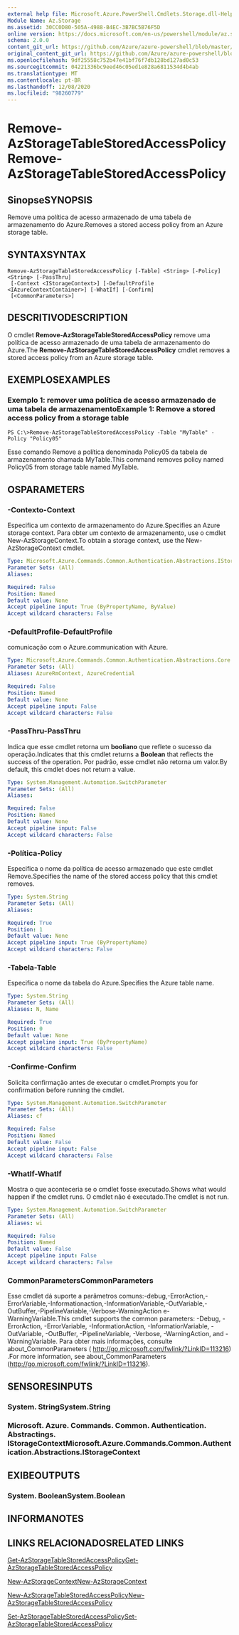 ```yaml
---
external help file: Microsoft.Azure.PowerShell.Cmdlets.Storage.dll-Help.xml
Module Name: Az.Storage
ms.assetid: 30CC0D80-505A-4988-B4EC-3B7BC5B76F5D
online version: https://docs.microsoft.com/en-us/powershell/module/az.storage/remove-azstoragetablestoredaccesspolicy
schema: 2.0.0
content_git_url: https://github.com/Azure/azure-powershell/blob/master/src/Storage/Storage.Management/help/Remove-AzStorageTableStoredAccessPolicy.md
original_content_git_url: https://github.com/Azure/azure-powershell/blob/master/src/Storage/Storage.Management/help/Remove-AzStorageTableStoredAccessPolicy.md
ms.openlocfilehash: 9df25558c752b47e41bf76f7db128bd127ad0c53
ms.sourcegitcommit: 04221336bc9eed46c05ed1e828a6811534d4b4ab
ms.translationtype: MT
ms.contentlocale: pt-BR
ms.lasthandoff: 12/08/2020
ms.locfileid: "98260779"
---
```

# <span data-ttu-id="d39cd-101">Remove-AzStorageTableStoredAccessPolicy</span><span class="sxs-lookup"><span data-stu-id="d39cd-101">Remove-AzStorageTableStoredAccessPolicy</span></span>

## <span data-ttu-id="d39cd-102">Sinopse</span><span class="sxs-lookup"><span data-stu-id="d39cd-102">SYNOPSIS</span></span>
<span data-ttu-id="d39cd-103">Remove uma política de acesso armazenado de uma tabela de armazenamento do Azure.</span><span class="sxs-lookup"><span data-stu-id="d39cd-103">Removes a stored access policy from an Azure storage table.</span></span>

## <span data-ttu-id="d39cd-104">SYNTAX</span><span class="sxs-lookup"><span data-stu-id="d39cd-104">SYNTAX</span></span>

```
Remove-AzStorageTableStoredAccessPolicy [-Table] <String> [-Policy] <String> [-PassThru]
 [-Context <IStorageContext>] [-DefaultProfile <IAzureContextContainer>] [-WhatIf] [-Confirm]
 [<CommonParameters>]
```

## <span data-ttu-id="d39cd-105">DESCRITIVO</span><span class="sxs-lookup"><span data-stu-id="d39cd-105">DESCRIPTION</span></span>
<span data-ttu-id="d39cd-106">O cmdlet **Remove-AzStorageTableStoredAccessPolicy** remove uma política de acesso armazenado de uma tabela de armazenamento do Azure.</span><span class="sxs-lookup"><span data-stu-id="d39cd-106">The **Remove-AzStorageTableStoredAccessPolicy** cmdlet removes a stored access policy from an Azure storage table.</span></span>

## <span data-ttu-id="d39cd-107">EXEMPLOS</span><span class="sxs-lookup"><span data-stu-id="d39cd-107">EXAMPLES</span></span>

### <span data-ttu-id="d39cd-108">Exemplo 1: remover uma política de acesso armazenado de uma tabela de armazenamento</span><span class="sxs-lookup"><span data-stu-id="d39cd-108">Example 1: Remove a stored access policy from a storage table</span></span>
```
PS C:\>Remove-AzStorageTableStoredAccessPolicy -Table "MyTable" -Policy "Policy05"
```

<span data-ttu-id="d39cd-109">Esse comando Remove a política denominada Policy05 da tabela de armazenamento chamada MyTable.</span><span class="sxs-lookup"><span data-stu-id="d39cd-109">This command removes policy named Policy05 from storage table named MyTable.</span></span>

## <span data-ttu-id="d39cd-110">OS</span><span class="sxs-lookup"><span data-stu-id="d39cd-110">PARAMETERS</span></span>

### <span data-ttu-id="d39cd-111">-Contexto</span><span class="sxs-lookup"><span data-stu-id="d39cd-111">-Context</span></span>
<span data-ttu-id="d39cd-112">Especifica um contexto de armazenamento do Azure.</span><span class="sxs-lookup"><span data-stu-id="d39cd-112">Specifies an Azure storage context.</span></span>
<span data-ttu-id="d39cd-113">Para obter um contexto de armazenamento, use o cmdlet New-AzStorageContext.</span><span class="sxs-lookup"><span data-stu-id="d39cd-113">To obtain a storage context, use the New-AzStorageContext cmdlet.</span></span>

```yaml
Type: Microsoft.Azure.Commands.Common.Authentication.Abstractions.IStorageContext
Parameter Sets: (All)
Aliases:

Required: False
Position: Named
Default value: None
Accept pipeline input: True (ByPropertyName, ByValue)
Accept wildcard characters: False
```

### <span data-ttu-id="d39cd-114">-DefaultProfile</span><span class="sxs-lookup"><span data-stu-id="d39cd-114">-DefaultProfile</span></span>
<span data-ttu-id="d39cd-115">comunicação com o Azure.</span><span class="sxs-lookup"><span data-stu-id="d39cd-115">communication with Azure.</span></span>

```yaml
Type: Microsoft.Azure.Commands.Common.Authentication.Abstractions.Core.IAzureContextContainer
Parameter Sets: (All)
Aliases: AzureRmContext, AzureCredential

Required: False
Position: Named
Default value: None
Accept pipeline input: False
Accept wildcard characters: False
```

### <span data-ttu-id="d39cd-116">-PassThru</span><span class="sxs-lookup"><span data-stu-id="d39cd-116">-PassThru</span></span>
<span data-ttu-id="d39cd-117">Indica que esse cmdlet retorna um **booliano** que reflete o sucesso da operação.</span><span class="sxs-lookup"><span data-stu-id="d39cd-117">Indicates that this cmdlet returns a **Boolean** that reflects the success of the operation.</span></span>
<span data-ttu-id="d39cd-118">Por padrão, esse cmdlet não retorna um valor.</span><span class="sxs-lookup"><span data-stu-id="d39cd-118">By default, this cmdlet does not return a value.</span></span>

```yaml
Type: System.Management.Automation.SwitchParameter
Parameter Sets: (All)
Aliases:

Required: False
Position: Named
Default value: None
Accept pipeline input: False
Accept wildcard characters: False
```

### <span data-ttu-id="d39cd-119">-Política</span><span class="sxs-lookup"><span data-stu-id="d39cd-119">-Policy</span></span>
<span data-ttu-id="d39cd-120">Especifica o nome da política de acesso armazenado que este cmdlet Remove.</span><span class="sxs-lookup"><span data-stu-id="d39cd-120">Specifies the name of the stored access policy that this cmdlet removes.</span></span>

```yaml
Type: System.String
Parameter Sets: (All)
Aliases:

Required: True
Position: 1
Default value: None
Accept pipeline input: True (ByPropertyName)
Accept wildcard characters: False
```

### <span data-ttu-id="d39cd-121">-Tabela</span><span class="sxs-lookup"><span data-stu-id="d39cd-121">-Table</span></span>
<span data-ttu-id="d39cd-122">Especifica o nome da tabela do Azure.</span><span class="sxs-lookup"><span data-stu-id="d39cd-122">Specifies the Azure table name.</span></span>

```yaml
Type: System.String
Parameter Sets: (All)
Aliases: N, Name

Required: True
Position: 0
Default value: None
Accept pipeline input: True (ByPropertyName)
Accept wildcard characters: False
```

### <span data-ttu-id="d39cd-123">-Confirme</span><span class="sxs-lookup"><span data-stu-id="d39cd-123">-Confirm</span></span>
<span data-ttu-id="d39cd-124">Solicita confirmação antes de executar o cmdlet.</span><span class="sxs-lookup"><span data-stu-id="d39cd-124">Prompts you for confirmation before running the cmdlet.</span></span>

```yaml
Type: System.Management.Automation.SwitchParameter
Parameter Sets: (All)
Aliases: cf

Required: False
Position: Named
Default value: False
Accept pipeline input: False
Accept wildcard characters: False
```

### <span data-ttu-id="d39cd-125">-WhatIf</span><span class="sxs-lookup"><span data-stu-id="d39cd-125">-WhatIf</span></span>
<span data-ttu-id="d39cd-126">Mostra o que aconteceria se o cmdlet fosse executado.</span><span class="sxs-lookup"><span data-stu-id="d39cd-126">Shows what would happen if the cmdlet runs.</span></span>
<span data-ttu-id="d39cd-127">O cmdlet não é executado.</span><span class="sxs-lookup"><span data-stu-id="d39cd-127">The cmdlet is not run.</span></span>

```yaml
Type: System.Management.Automation.SwitchParameter
Parameter Sets: (All)
Aliases: wi

Required: False
Position: Named
Default value: False
Accept pipeline input: False
Accept wildcard characters: False
```

### <span data-ttu-id="d39cd-128">CommonParameters</span><span class="sxs-lookup"><span data-stu-id="d39cd-128">CommonParameters</span></span>
<span data-ttu-id="d39cd-129">Esse cmdlet dá suporte a parâmetros comuns:-debug,-ErrorAction,-ErrorVariable,-Informationaction,-InformationVariable,-OutVariable,-OutBuffer,-PipelineVariable,-Verbose-WarningAction e-WarningVariable.</span><span class="sxs-lookup"><span data-stu-id="d39cd-129">This cmdlet supports the common parameters: -Debug, -ErrorAction, -ErrorVariable, -InformationAction, -InformationVariable, -OutVariable, -OutBuffer, -PipelineVariable, -Verbose, -WarningAction, and -WarningVariable.</span></span> <span data-ttu-id="d39cd-130">Para obter mais informações, consulte about_CommonParameters ( http://go.microsoft.com/fwlink/?LinkID=113216) .</span><span class="sxs-lookup"><span data-stu-id="d39cd-130">For more information, see about_CommonParameters (http://go.microsoft.com/fwlink/?LinkID=113216).</span></span>

## <span data-ttu-id="d39cd-131">SENSORES</span><span class="sxs-lookup"><span data-stu-id="d39cd-131">INPUTS</span></span>

### <span data-ttu-id="d39cd-132">System. String</span><span class="sxs-lookup"><span data-stu-id="d39cd-132">System.String</span></span>

### <span data-ttu-id="d39cd-133">Microsoft. Azure. Commands. Common. Authentication. Abstractings. IStorageContext</span><span class="sxs-lookup"><span data-stu-id="d39cd-133">Microsoft.Azure.Commands.Common.Authentication.Abstractions.IStorageContext</span></span>

## <span data-ttu-id="d39cd-134">EXIBE</span><span class="sxs-lookup"><span data-stu-id="d39cd-134">OUTPUTS</span></span>

### <span data-ttu-id="d39cd-135">System. Boolean</span><span class="sxs-lookup"><span data-stu-id="d39cd-135">System.Boolean</span></span>

## <span data-ttu-id="d39cd-136">INFORMA</span><span class="sxs-lookup"><span data-stu-id="d39cd-136">NOTES</span></span>

## <span data-ttu-id="d39cd-137">LINKS RELACIONADOS</span><span class="sxs-lookup"><span data-stu-id="d39cd-137">RELATED LINKS</span></span>

[<span data-ttu-id="d39cd-138">Get-AzStorageTableStoredAccessPolicy</span><span class="sxs-lookup"><span data-stu-id="d39cd-138">Get-AzStorageTableStoredAccessPolicy</span></span>](./Get-AzStorageTableStoredAccessPolicy.md)

[<span data-ttu-id="d39cd-139">New-AzStorageContext</span><span class="sxs-lookup"><span data-stu-id="d39cd-139">New-AzStorageContext</span></span>](./New-AzStorageContext.md)

[<span data-ttu-id="d39cd-140">New-AzStorageTableStoredAccessPolicy</span><span class="sxs-lookup"><span data-stu-id="d39cd-140">New-AzStorageTableStoredAccessPolicy</span></span>](./New-AzStorageTableStoredAccessPolicy.md)

[<span data-ttu-id="d39cd-141">Set-AzStorageTableStoredAccessPolicy</span><span class="sxs-lookup"><span data-stu-id="d39cd-141">Set-AzStorageTableStoredAccessPolicy</span></span>](./Set-AzStorageTableStoredAccessPolicy.md)
